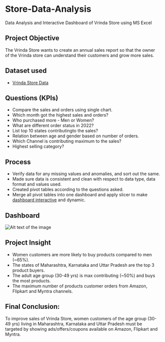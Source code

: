 # Store-Data-Analysis
Data Analysis and Interactive Dashboard of Vrinda Store using MS Excel

## **Project Objective**

The Vrinda Store wants to create an annual sales report so that the owner of the Vrinda store can understand their customers and grow more sales.

## **Dataset used**
- <a href="https://github.com/AliyaB24/Store-Data-Analysis/blob/main/Vrinda%20Store%20Data%20Analysis.xlsx">Vrinda Store Data</a>
## **Questions (KPIs)**

- Compare the sales and orders using single chart.
- Which month got the highest sales and orders?
- Who purchased more - Men or Women?
- What are different order status in 2022?
- List top 10 states contributingto the sales?
- Relation between age and gender based on number of orders.
- Which Channel is contributing maximum to the sales?
- Highest selling category?



## **Process**

- Verify data for any missing values and anomalies, and sort out the same.
- Made sure data is consistent and clean with respect to data type, data format and values used.
- Created pivot tables according to the questions asked.
- Merge all pivot tables into one dashboard and apply slicer to make <a href="https://github.com/AliyaB24/Store-Data-Analysis/blob/main/Data%20Analysis%20Report.png">dashboard interactive</a> and dynamic.



## **Dashboard**

![Alt text of the image](https://github.com/AliyaB24/Store-Data-Analysis/blob/main/Data%20Analysis%20Report.png)




## **Project Insight**

- Women customers are more likely to buy products compared to men (~65%).
- The states of Maharashtra, Karnataka and Uttar Pradesh are the top 3 product buyers.
- The adult age group (30-49 yrs) is max contributing (~50%) and buys the most products.
- The maximum number of products customer orders from Amazon, Flipkart and Myntra channels.



## **Final Conclusion:**

To improve sales of Vrinda Store, women customers of the age group (30-49 yrs) living in Maharashtra, Karnataka and Uttar Pradesh must be targeted by showing ads/offers/coupons available on Amazon, Flipkart and Myntra.
